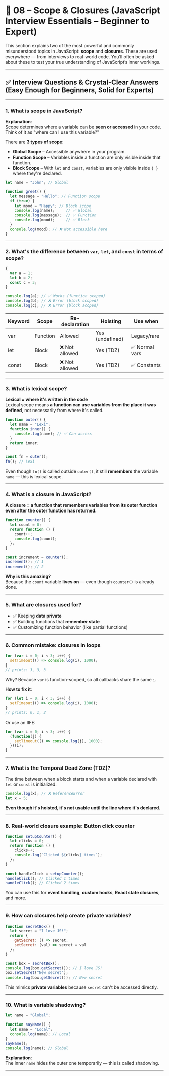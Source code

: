 
# 📘 08 – Scope & Closures (JavaScript Interview Essentials – Beginner to Expert)

This section explains two of the most powerful and commonly misunderstood topics in JavaScript: **scope** and **closures**. These are used everywhere — from interviews to real-world code. You’ll often be asked about these to test your true understanding of JavaScript’s inner workings.

---

## ✅ Interview Questions & Crystal-Clear Answers (Easy Enough for Beginners, Solid for Experts)

---

### 1. What is scope in JavaScript?

**Explanation**:  
Scope determines where a variable can be **seen or accessed** in your code. Think of it as "where can I use this variable?"

There are **3 types of scope**:
- **Global Scope** – Accessible anywhere in your program.
- **Function Scope** – Variables inside a function are only visible inside that function.
- **Block Scope** – With `let` and `const`, variables are only visible inside `{ }` where they're declared.

```js
let name = "John"; // Global

function greet() {
  let message = "Hello"; // Function scope
  if (true) {
    let mood = "Happy"; // Block scope
    console.log(name);     // ✅ Global
    console.log(message);  // ✅ Function
    console.log(mood);     // ✅ Block
  }
  console.log(mood); // ❌ Not accessible here
}
```

---

### 2. What's the difference between `var`, `let`, and `const` in terms of scope?

```js
{
  var a = 1;
  let b = 2;
  const c = 3;
}

console.log(a); // ✅ Works (function scoped)
console.log(b); // ❌ Error (block scoped)
console.log(c); // ❌ Error (block scoped)
```

| Keyword | Scope        | Re-declaration | Hoisting      | Use when        |
|---------|--------------|----------------|----------------|-----------------|
| var     | Function     | Allowed        | Yes (undefined)| Legacy/rare     |
| let     | Block        | ❌ Not allowed | Yes (TDZ)      | ✅ Normal vars   |
| const   | Block        | ❌ Not allowed | Yes (TDZ)      | ✅ Constants     |

---

### 3. What is lexical scope?

**Lexical = where it's written in the code**  
Lexical scope means **a function can use variables from the place it was defined**, not necessarily from where it's called.

```js
function outer() {
  let name = "Lexi";
  function inner() {
    console.log(name); // ✅ Can access
  }
  return inner;
}

const fn = outer();
fn(); // Lexi
```

Even though `fn()` is called outside `outer()`, it still **remembers** the variable `name` — this is lexical scope.

---

### 4. What is a closure in JavaScript?

**A closure = a function that remembers variables from its outer function even after the outer function has returned.**

```js
function counter() {
  let count = 0;
  return function () {
    count++;
    console.log(count);
  };
}

const increment = counter();
increment(); // 1
increment(); // 2
```

**Why is this amazing?**  
Because the `count` variable **lives on** — even though `counter()` is already done.

---

### 5. What are closures used for?

- ✅ Keeping **data private**  
- ✅ Building functions that **remember state**  
- ✅ Customizing function behavior (like partial functions)

---

### 6. Common mistake: closures in loops

```js
for (var i = 0; i < 3; i++) {
  setTimeout(() => console.log(i), 1000);
}
// prints: 3, 3, 3
```

Why? Because `var` is function-scoped, so all callbacks share the same `i`.

**How to fix it**:

```js
for (let i = 0; i < 3; i++) {
  setTimeout(() => console.log(i), 1000);
}
// prints: 0, 1, 2
```

Or use an IIFE:

```js
for (var i = 0; i < 3; i++) {
  (function(j) {
    setTimeout(() => console.log(j), 1000);
  })(i);
}
```

---

### 7. What is the Temporal Dead Zone (TDZ)?

The time between when a block starts and when a variable declared with `let` or `const` is initialized.

```js
console.log(x); // ❌ ReferenceError
let x = 5;
```

**Even though it's hoisted, it's not usable until the line where it's declared.**

---

### 8. Real-world closure example: Button click counter

```js
function setupCounter() {
  let clicks = 0;
  return function () {
    clicks++;
    console.log(`Clicked ${clicks} times`);
  };
}

const handleClick = setupCounter();
handleClick(); // Clicked 1 times
handleClick(); // Clicked 2 times
```

You can use this for **event handling**, **custom hooks**, **React state closures**, and more.

---

### 9. How can closures help create private variables?

```js
function secretBox() {
  let secret = "I love JS!";
  return {
    getSecret: () => secret,
    setSecret: (val) => secret = val
  };
}

const box = secretBox();
console.log(box.getSecret()); // I love JS!
box.setSecret("New secret");
console.log(box.getSecret()); // New secret
```

This mimics **private variables** because `secret` can't be accessed directly.

---

### 10. What is variable shadowing?

```js
let name = "Global";

function sayName() {
  let name = "Local";
  console.log(name); // Local
}
sayName();
console.log(name); // Global
```

**Explanation**:  
The inner `name` hides the outer one temporarily — this is called shadowing.

---
